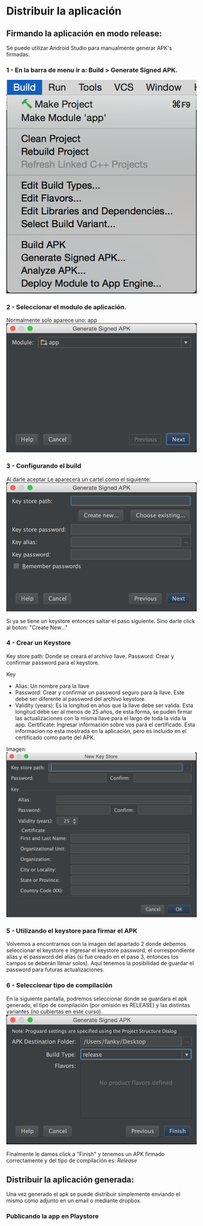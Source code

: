 # Distribuir la aplicación

## Firmando la aplicación en modo release:
Se puede utilizar Android Studio para manualmente generar APK's firmadas.

### 1 - En la barra de menu ir a: Build > Generate Signed APK.
![Select Module](res/NavBar_BuildSignedAPK.png)


### 2 - Seleccionar el modulo de aplicación.
Normalmente solo aparece uno: app
![Select Module](res/Select_App.png)

### 3 - Configurando el build
Al darle aceptar Le aparecerá un cartel como el siguiente:
![Generate Signed APK](res/Nueva_SignedAPK.png)

Si ya se tiene un keystore entonces saltar el paso siguiente. Sino darle click al boton: "Create New..."

### 4 - Crear un Keystore

Key store path: Donde se creará el archivo llave.
Password: Crear y confirmar password para el keystore.

Key
- Alias: Un nombre para la llave
- Password: Crear y confirmar un password seguro para la llave. Este debe ser diferente al password del archivo keystore.
- Validity (years): Es la longitud en años que la llave debe ser valida. Esta longitud debe ser al menos de 25 años, de esta forma, se puden firmar las actualizaciones con la misma llave para el largo de toda la vida la app.
Certificate: Ingresar información sobre vos para el certificado. Esta informacion no esta mostrada en la aplicación, pero es incluido en el certificado como parte del APK.

Imagen:
![Nueva Keystore](res/Nueva_Keystore.png)

### 5 - Utilizando el keystore para firmar el APK

Volvemos a encontrarnos con la imagen del apartado 2 donde debemos seleccionar el keystore e ingresar el keystore password, el correspondiente alias y el password del alias (si fue creado en el paso 3, entonces los campos se deberán llenar solos). Aquí tenemos la posibilidad de guardar el password para futuras actualizaciones.

### 6 - Seleccionar tipo de compilación

En la siguiente pantalla, podremos seleccionar donde se guardara el apk generado, el tipo de compilación (por omisión es RELEASE) y las distintas variantes (no cubiertas en este curso).
![Build Release](res/Build_Release.png)

Finalmente le damos click a "Finish" y tenemos un APK firmado correctamente y del tipo de compilación es: *Release*


## Distribuir la aplicación generada:
Una vez generado el apk se puede distribuir simplemente enviando el mismo como adjunto en un email o mediante dropbox.

### Publicando la app en Playstore
